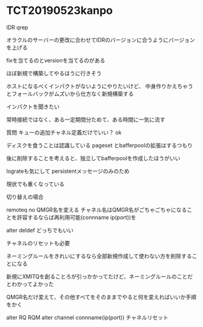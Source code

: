 # TCT20190523kanpo


IDR qrep

オラクルのサーバーの更改に合わせてIDRのバージョンに合うようにバージョンを上げる


fixを当てるのとversionを当てるのがある

ほぼ新規で構築してやるほうに行きそう

ホストになるべくインパクトがないようにやりたいけど、
中身作りかえちゃうとフォールバックがムズいから仕方なく新規構築する


インパクトを聞きたい


常時接続ではなく、ある一定期間分ためて、ある時間に一気に流す

質問
キューの追加チャネル定義だけでいい？
ok

ディスクを食うことは認識している
pageset とbafferpoolの拡張はするつもり

後に削除することを考えると、独立してbafferpoolを作成したほうがいい

lograteも気にして
persistentメッセージのみのため

現状でも重くなっている


切り替えの場合


remoteq no QMGR名を変える
チャネル名はQMGR名がごちゃごちゃになることを許容するならば再利用可能(connname ip(port))を

alter deldef どっちでもいい

チャネルのリセットも必要

ネーミングルールをきれいにするなら全部新規作成して使わない方を削除することになる


新規にXMITQを創ることろが引っかかってたけど、ネーミングルールのことだとわかってよかった



QMGR名だけ変えて、その他すべてをそのままでやると何を変えればいいか手順をかく


alter RQ RQM
alter channel connname(ip(port))
チャネルリセット






